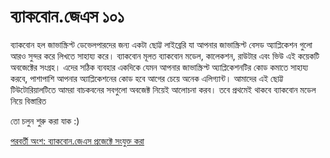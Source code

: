 # ব্যাকবোন.জেএস ১০১ 

ব্যাকবোন হল জাভাস্ক্রিপ্ট ডেভেলপারদের জন্য একটা ছোট্ট লাইব্রেরি যা আপনার জাভাস্ক্রিপ্ট বেসড অ্যাপ্লিকেশন গুলো আরও সুন্দর করে লিখতে সাহায্য করে। ব্যাকবোন মূলত ব্যাকবোন মডেল, কালেকশন, রাউটার এবং ভিউ এই কয়েকটি অবজেক্টের সংগ্রহ। এদের সঠিক ব্যবহার একদিকে যেমন আপনার জাভাস্ক্রিপ্ট অ্যাপ্লিকেশনটির কোড কমাতে সাহায্য করবে, পাশাপাশি আপনার অ্যাপ্লিকেশনের কোড  হবে  আগের চেয়ে অনেক এলিগ্যান্ট। আমাদের এই ছোট্ট টিউটোরিয়ালটিতে আমরা বাচকবনের সবগুলো অবজেক্ট নিয়েই আলোচনা করব। তবে প্রথমেই  থাকবে ব্যাকবোন মডেল  নিয়ে বিস্তারিত 

তো চলুন শুরু করা যাক :) 

[পরবর্তী অংশ: ব্যাকবোন.জেএস প্রজেক্টে সংযুক্ত করা](bb101p2.html)